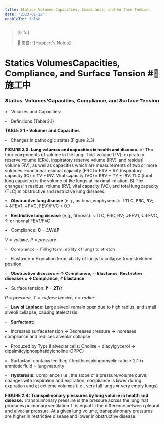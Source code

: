 ```yaml
---
title: Statics Volumes Capacities, Compliance, and Surface Tension
date: "2023-01-22"
enableToc: false
---
```


> [!info]
>
> 🌱 來自: [[Huppert's Notes]]

# Statics VolumesCapacities, Compliance, and Surface Tension #🚧 施工中

### Statics: Volumes/Capacities, Compliance, and Surface Tension

•   Volumes and Capacities:

-   Definitions (Table 2.1)


**TABLE 2.1 • Volumes and Capacities**




-   Changes in pathologic states (Figure 2.3)



**FIGURE 2.3: Lung volumes and capacities in health and disease.** A) The four components of volume in the lung: Tidal volume (TV), expiratory reserve volume (ERV), inspiratory reserve volume (IRV), and residual volume (RV), as well as capacities which are measurements of two or more volumes. Functional residual capacity (FRC) = ERV \+ RV. Inspiratory capacity (IC) = TV \+ IRV. Vital capacity (VC) = ERV \+ TV \+ IRV. TLC (total lung capacity) is the volume of the lungs at maximal inflation. B) The changes in residual volume (RV), vital capacity (VC), and total lung capacity (TLC) in obstructive and restrictive lung diseases.

**•**   **Obstructive lung disease** (e.g., asthma, emphysema): ↑TLC, FRC, RV; ↓↓FEV1, ↓FVC, FEV1/FVC < 0.7

**•**   **Restrictive lung disease** (e.g., fibrosis): ↓TLC, FRC, RV; ↓FEV1, ↓↓FVC, ↑ or normal FEV1/FVC

•   Compliance: **C** = Δ**V**/Δ**P**

*V* = *volume, P* = *pressure*

-   Compliance = Filling term; ability of lungs to stretch

-   Elastance = Expiration term; ability of lungs to collapse from stretched position

-   **Obstructive diseases = ↑ Compliance, ↓ Elastance**; **Restrictive diseases = ↓Compliance, ↑Elastance**

•   Surface tension: **P** = **2T/r**

*P* = *pressure, T* = *surface tension, r* = *radius*

-   **Law of Laplace:** Large alveoli remain open due to high radius, and small alveoli collapse, causing atelectasis

-   **Surfactant**:

**•**   Increases surface tension → Decreases pressure → Increases compliance and reduces alveolar collapse

**•**   Produced by Type II alveolar cells: Choline \+ diacylglycerol → dipalmitoylphosphatidylcholine (DPPC)

**•**   Surfactant contains lecithin; if lecithin:sphingomyelin ratio ≥ 2:1 in amniotic fluid = lung maturity

-   **Hysteresis**: Compliance (i.e., the slope of a pressure/volume curve) changes with inspiration and expiration; compliance is lower during expiration and at extreme volumes (i.e., very full lungs or very empty lungs)



**FIGURE 2.4: Transpulmonary pressures by lung volume in health and disease.** Transpulmonary pressure is the pressure across the lung that produces pulmonary ventilation. It is equal to the difference between pleural and alveolar pressure. At a given lung volume, transpulmonary pressures are higher in restrictive disease and lower in obstructive disease.

